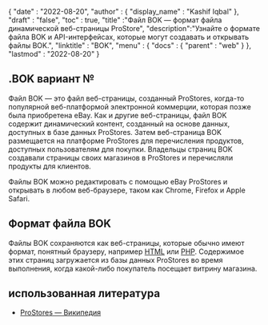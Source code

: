 {
  "date" : "2022-08-20",
  "author" : {
    "display_name" : "Kashif Iqbal"
},
  "draft" : "false",
  "toc" : true,
  "title" :"Файл BOK — формат файла динамической веб-страницы ProStore",
  "description":"Узнайте о формате файла BOK и API-интерфейсах, которые могут создавать и открывать файлы BOK.",
  "linktitle" : "BOK",
  "menu" : {
    "docs" : {
      "parent" : "web"
}
},
  "lastmod" : "2022-08-20"
}

## .BOK вариант №

Файл BOK — это файл веб-страницы, созданный ProStores, когда-то популярной веб-платформой электронной коммерции, которая позже была приобретена eBay. Как и другие веб-страницы, файл BOK содержит динамический контент, созданный на основе данных, доступных в базе данных ProStores. Затем веб-страница BOK размещается на платформе ProStores для перечисления продуктов, доступных пользователям для покупки. Владельцы страниц BOK создавали страницы своих магазинов в ProStores и перечисляли продукты для клиентов.

Файлы BOK можно редактировать с помощью eBay ProStores и открывать в любом веб-браузере, таком как Chrome, Firefox и Apple Safari.

## Формат файла BOK

Файлы BOK сохраняются как веб-страницы, которые обычно имеют формат, понятный браузеру, например [HTML](/ru/web/html/) или [PHP](/ru/programming/php/). Содержимое этих страниц загружается из базы данных ProStores во время выполнения, когда какой-либо покупатель посещает витрину магазина.

## использованная литература

* [ProStores — Википедия](https://en.wikipedia.org/wiki/ProStores)

